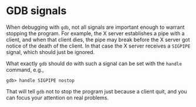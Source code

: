 # GDB signals

When debugging with `gdb`, not all signals are important enough to warrant
stopping the program. For example, the X server establishes a pipe with a
client, and when that client dies, the pipe may break before the X server got
notice of the death of the client. In that case the X server receives a
`SIGPIPE` signal, which should just be ignored.

What exactly `gdb` should do with such a signal can be set with the `handle`
command, e.g.,

	gdb> handle SIGPIPE nostop

That will tell `gdb` not to stop the program just because a client quit, and
you can focus your attention on real problems.
